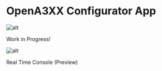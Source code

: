 # OpenA3XX Configurator App

![alt](https://github.com/OpenA3XX/opena3xx.configurator.admin/blob/main/src/assets/app.png?raw=true)

Work in Progress!

![alt](https://github.com/OpenA3XX/opena3xx.configurator.admin/blob/main/src/assets/real-time-console.png?raw=true)

Real Time Console (Preview)
